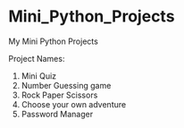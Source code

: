 # Mini_Python_Projects
My Mini Python Projects

Project Names:
1. Mini Quiz
2. Number Guessing game
3. Rock Paper Scissors
4. Choose your own adventure
5. Password Manager 
